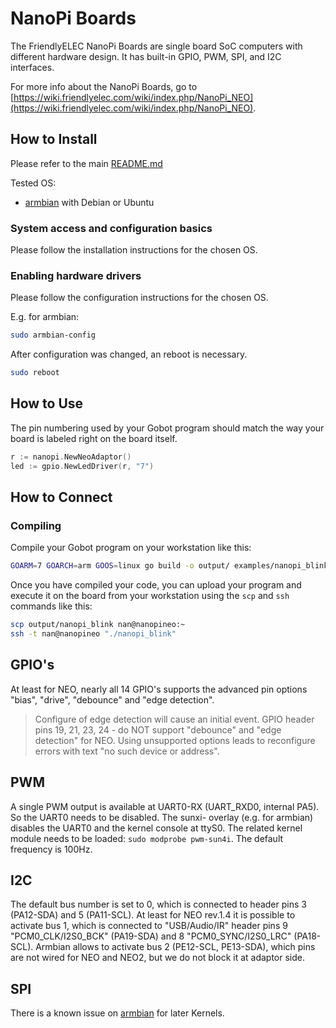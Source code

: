 # NanoPi Boards

The FriendlyELEC NanoPi Boards are single board SoC computers with different hardware design. It has built-in GPIO, PWM,
SPI, and I2C interfaces.

For more info about the NanoPi Boards, go to [https://wiki.friendlyelec.com/wiki/index.php/NanoPi_NEO](https://wiki.friendlyelec.com/wiki/index.php/NanoPi_NEO).

## How to Install

Please refer to the main [README.md](https://github.com/hybridgroup/gobot/blob/release/README.md)

Tested OS:

* [armbian](https://www.armbian.com/nanopi-neo/) with Debian or Ubuntu

### System access and configuration basics

Please follow the installation instructions for the chosen OS.

### Enabling hardware drivers

Please follow the configuration instructions for the chosen OS.

E.g. for armbian:

```sh
sudo armbian-config
```

After configuration was changed, an reboot is necessary.

```sh
sudo reboot
```

## How to Use

The pin numbering used by your Gobot program should match the way your board is labeled right on the board itself.

```go
r := nanopi.NewNeoAdaptor()
led := gpio.NewLedDriver(r, "7")
```

## How to Connect

### Compiling

Compile your Gobot program on your workstation like this:

```sh
GOARM=7 GOARCH=arm GOOS=linux go build -o output/ examples/nanopi_blink.go
```

Once you have compiled your code, you can upload your program and execute it on the board from your workstation
using the `scp` and `ssh` commands like this:

```sh
scp output/nanopi_blink nan@nanopineo:~
ssh -t nan@nanopineo "./nanopi_blink"
```

## GPIO's

At least for NEO, nearly all 14 GPIO's supports the advanced pin options "bias", "drive", "debounce" and "edge detection".

> Configure of edge detection will cause an initial event. GPIO header pins 19, 21, 23, 24 - do NOT support "debounce" and
> "edge detection" for NEO. Using unsupported options leads to reconfigure errors with text "no such device or address".

## PWM

A single PWM output is available at UART0-RX (UART_RXD0, internal PA5). So the UART0 needs to be disabled. The sunxi-
overlay (e.g. for armbian) disables the UART0 and the kernel console at ttyS0. The related kernel module needs to be
loaded: `sudo modprobe pwm-sun4i`. The default frequency is 100Hz.

## I2C

The default bus number is set to 0, which is connected to header pins 3 (PA12-SDA) and 5 (PA11-SCL). At least for NEO
rev.1.4 it is possible to activate bus 1, which is connected to "USB/Audio/IR" header pins 9 "PCM0_CLK/I2S0_BCK"
(PA19-SDA) and 8 "PCM0_SYNC/I2S0_LRC" (PA18-SCL). Armbian allows to activate bus 2 (PE12-SCL, PE13-SDA), which pins are
not wired for NEO and NEO2, but we do not block it at adaptor side.

## SPI

There is a known issue on [armbian](https://forum.armbian.com/topic/20033-51525-breaks-spi-on-nanopi-neo-and-does-not-create-devspidev00/)
for later Kernels.
